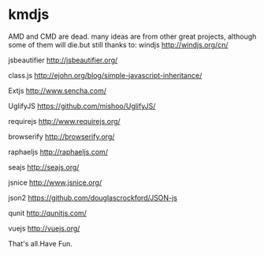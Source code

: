 kmdjs
=====
AMD and CMD are dead. 
many ideas are from other great projects, although some of them will die.but still thanks to:
windjs http://windjs.org/cn/

jsbeautifier http://jsbeautifier.org/

class.js http://ejohn.org/blog/simple-javascript-inheritance/

Extjs http://www.sencha.com/

UglifyJS https://github.com/mishoo/UglifyJS/

requirejs http://www.requirejs.org/

browserify http://browserify.org/

raphaeljs http://raphaeljs.com/

seajs http://seajs.org/

jsnice http://www.jsnice.org/

json2 https://github.com/douglascrockford/JSON-js

qunit http://qunitjs.com/

vuejs http://vuejs.org/

That's all.Have Fun.

